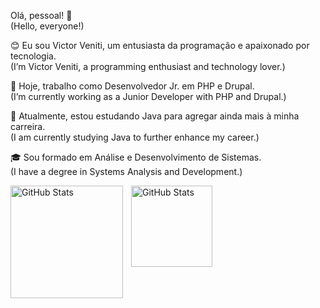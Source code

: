Olá, pessoal! 👋 <br>
(Hello, everyone!)

😊 Eu sou Victor Veniti, um entusiasta da programação e apaixonado por tecnologia. <br>
(I’m Victor Veniti, a programming enthusiast and technology lover.)

🔭 Hoje, trabalho como Desenvolvedor Jr. em PHP e Drupal. <br>
(I’m currently working as a Junior Developer with PHP and Drupal.)

🌱 Atualmente, estou estudando Java para agregar ainda mais à minha carreira. <br>
(I am currently studying Java to further enhance my career.)

🎓 Sou formado em Análise e Desenvolvimento de Sistemas. <br>
(I have a degree in Systems Analysis and Development.)


<!-- [![Anurag's GitHub stats](https://github-readme-stats-kappa-azure-53.vercel.app/api?username=venitism&show_icons=true&theme=dark&custom_title=Victor%20Veniti%20GitHub%20Stats)](https://github.com/venitism)-->
<!-- <img src="https://github-readme-stats-kappa-azure-53.vercel.app/api/top-langs?username=venitism&locale=en&hide_title=false&layout=compact&card_width=320&langs_count=5&theme=dark&hide_border=false" height="150" alt="languages graph"/> -->






<p>
  <img 
    align="left" 
    alt="GitHub Stats" 
    height="180" 
    style="padding-right: 10px;" 
    src="https://github-readme-stats-kappa-azure-53.vercel.app/api?username=venitism&show_icons=true&theme=dark&custom_title=Victor%20Veniti%20GitHub%20Stats" 
  />
  
<img 
      align="left" 
      alt="GitHub Stats" 
      height="130" 
      src="https://github-readme-stats-kappa-azure-53.vercel.app/api/top-langs?username=venitism&locale=en&hide_title=false&layout=compact&card_width=320&langs_count=5&theme=dark&hide_border=false"
  />
</p>

<!--
<div align="center">
  <img src="https://github-readme-stats.vercel.app/api?username=maurodesouza&hide_title=false&hide_rank=false&show_icons=true&include_all_commits=true&count_private=true&disable_animations=false&theme=dracula&locale=en&hide_border=false" height="150" alt="stats graph"  />
  <img src="https://github-readme-stats.vercel.app/api/top-langs?username=maurodesouza&locale=en&hide_title=false&layout=compact&card_width=320&langs_count=5&theme=dracula&hide_border=false" height="150" alt="languages graph"  />
</div>

###

<img align="right" height="150" src="https://i.imgflip.com/65efzo.gif"  />

###

<div align="left">
  <img src="https://cdn.jsdelivr.net/gh/devicons/devicon/icons/javascript/javascript-original.svg" height="30" alt="javascript logo"  />
  <img width="12" />
  <img src="https://cdn.jsdelivr.net/gh/devicons/devicon/icons/typescript/typescript-original.svg" height="30" alt="typescript logo"  />
  <img width="12" />
  <img src="https://cdn.jsdelivr.net/gh/devicons/devicon/icons/react/react-original.svg" height="30" alt="react logo"  />
  <img width="12" />
  <img src="https://cdn.jsdelivr.net/gh/devicons/devicon/icons/html5/html5-original.svg" height="30" alt="html5 logo"  />
  <img width="12" />
  <img src="https://cdn.jsdelivr.net/gh/devicons/devicon/icons/css3/css3-original.svg" height="30" alt="css3 logo"  />
  <img width="12" />
  <img src="https://cdn.jsdelivr.net/gh/devicons/devicon/icons/python/python-original.svg" height="30" alt="python logo"  />
  <img width="12" />
  <img src="https://cdn.jsdelivr.net/gh/devicons/devicon/icons/csharp/csharp-original.svg" height="30" alt="csharp logo"  />
</div>

###

<div align="left">
  <img src="https://img.shields.io/static/v1?message=Youtube&logo=youtube&label=&color=FF0000&logoColor=white&labelColor=&style=for-the-badge" height="35" alt="youtube logo"  />
  <img src="https://img.shields.io/static/v1?message=Instagram&logo=instagram&label=&color=E4405F&logoColor=white&labelColor=&style=for-the-badge" height="35" alt="instagram logo"  />
  <img src="https://img.shields.io/static/v1?message=Twitch&logo=twitch&label=&color=9146FF&logoColor=white&labelColor=&style=for-the-badge" height="35" alt="twitch logo"  />
  <img src="https://img.shields.io/static/v1?message=Discord&logo=discord&label=&color=7289DA&logoColor=white&labelColor=&style=for-the-badge" height="35" alt="discord logo"  />
  <img src="https://img.shields.io/static/v1?message=Gmail&logo=gmail&label=&color=D14836&logoColor=white&labelColor=&style=for-the-badge" height="35" alt="gmail logo"  />
  <img src="https://img.shields.io/static/v1?message=LinkedIn&logo=linkedin&label=&color=0077B5&logoColor=white&labelColor=&style=for-the-badge" height="35" alt="linkedin logo"  />
</div>

###

<br clear="both">

<img src="https://raw.githubusercontent.com/maurodesouza/maurodesouza/output/snake.svg" alt="Snake animation" />

###
-->
